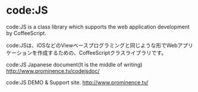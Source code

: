 code:JS
======

code:JS is a class library which supports the web application development by CoffeeScript. 

code:JSは、iOSなどのViewベースプログラミングと同じような形でWebアプリケーションを作成するための、CoffeeScriptクラスライブラリです。

code:JS Japanese document(It is the middle of writing)
http://www.prominence.tv/codejsdoc/

code:JS DEMO & Support site.
http://www.prominence.tv/
